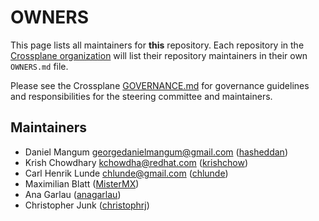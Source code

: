 # OWNERS

This page lists all maintainers for **this** repository. Each repository in the [Crossplane
organization](https://github.com/crossplane/) will list their repository maintainers in their own
`OWNERS.md` file.

Please see the Crossplane
[GOVERNANCE.md](https://github.com/crossplane/crossplane/blob/master/GOVERNANCE.md) for governance
guidelines and responsibilities for the steering committee and maintainers.

## Maintainers

* Daniel Mangum <georgedanielmangum@gmail.com> ([hasheddan](https://github.com/hasheddan))
* Krish Chowdhary <kchowdha@redhat.com> ([krishchow](https://github.com/krishchow))
* Carl Henrik Lunde <chlunde@gmail.com> ([chlunde](https://github.com/chlunde))
* Maximilian Blatt ([MisterMX](https://github.com/MisterMX))
* Ana Garlau ([anagarlau](https://github.com/anagarlau))
* Christopher Junk ([christophrj](https://github.com/christophrj))

